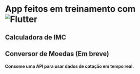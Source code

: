 # App feitos em treinamento com ![Flutter](https://img.shields.io/badge/-Flutter-black?style=flat-square&logo=flutter&logoColor=blue)


## Calculadora de IMC

## Conversor de Moedas (Em breve)

#### Consome uma API para usar dados de cotação em tempo real.
